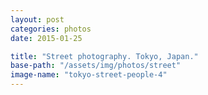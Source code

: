 ```yaml
---
layout: post
categories: photos
date: 2015-01-25

title: "Street photography. Tokyo, Japan."
base-path: "/assets/img/photos/street"
image-name: "tokyo-street-people-4"
---
```

